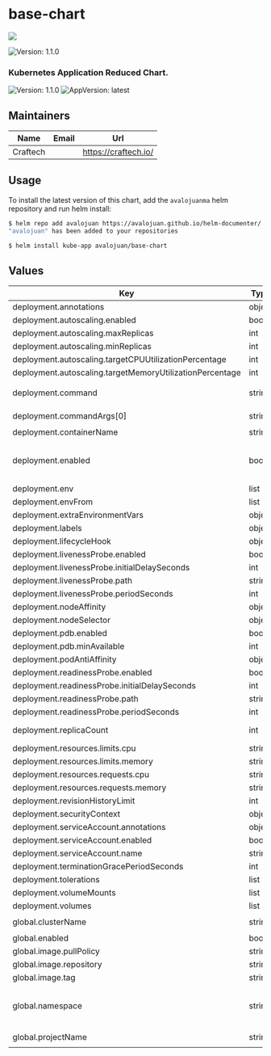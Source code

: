 

# base-chart

<img src="https://craftech.io/wp-content/uploads/2025/04/craftech.svg" />

![Version: 1.1.0](https://img.shields.io/badge/Version-1.1.0-informational?style=flat-square)

### Kubernetes Application Reduced Chart.

![Version: 1.1.0](https://img.shields.io/badge/Version-1.1.0-informational?style=flat-square) ![AppVersion: latest](https://img.shields.io/badge/AppVersion-latest-informational?style=flat-square)

## Maintainers

| Name | Email | Url |
| ---- | ------ | --- |
| Craftech |  | <https://craftech.io/> |

## Usage
To install the latest version of this chart, add the `avalojuanma` helm repository and run helm install:
```bash
$ helm repo add avalojuan https://avalojuan.github.io/helm-documenter/
"avalojuan" has been added to your repositories

$ helm install kube-app avalojuan/base-chart
```

## Values

| Key | Type | Default | Description |
|-----|------|---------|-------------|
| deployment.annotations | object | `{}` |  |
| deployment.autoscaling.enabled | bool | `true` |  |
| deployment.autoscaling.maxReplicas | int | `4` |  |
| deployment.autoscaling.minReplicas | int | `2` |  |
| deployment.autoscaling.targetCPUUtilizationPercentage | int | `80` |  |
| deployment.autoscaling.targetMemoryUtilizationPercentage | int | `80` |  |
| deployment.command | string | `"[\"/bin/bash\", \"-c\"]"` |  |
| deployment.commandArgs[0] | string | `"example-command"` |  |
| deployment.containerName | string | `"example-name"` |  |
| deployment.enabled | bool | `true` | True if you want to enable api deployment. |
| deployment.env | list | `[]` |  |
| deployment.envFrom | list | `[]` |  |
| deployment.extraEnvironmentVars | object | `{}` |  |
| deployment.labels | object | `{}` |  |
| deployment.lifecycleHook | object | `{}` |  |
| deployment.livenessProbe.enabled | bool | `true` |  |
| deployment.livenessProbe.initialDelaySeconds | int | `15` |  |
| deployment.livenessProbe.path | string | `"/healthz"` |  |
| deployment.livenessProbe.periodSeconds | int | `20` |  |
| deployment.nodeAffinity | object | `{}` |  |
| deployment.nodeSelector | object | `{}` |  |
| deployment.pdb.enabled | bool | `true` |  |
| deployment.pdb.minAvailable | int | `1` |  |
| deployment.podAntiAffinity | object | `{}` |  |
| deployment.readinessProbe.enabled | bool | `true` |  |
| deployment.readinessProbe.initialDelaySeconds | int | `15` |  |
| deployment.readinessProbe.path | string | `"/healthz"` |  |
| deployment.readinessProbe.periodSeconds | int | `20` |  |
| deployment.replicaCount | int | `1` | Number of replicas |
| deployment.resources.limits.cpu | string | `"500m"` |  |
| deployment.resources.limits.memory | string | `"1Gi"` |  |
| deployment.resources.requests.cpu | string | `"300m"` |  |
| deployment.resources.requests.memory | string | `"800Mi"` |  |
| deployment.revisionHistoryLimit | int | `2` |  |
| deployment.securityContext | object | `{}` |  |
| deployment.serviceAccount.annotations | object | `{}` |  |
| deployment.serviceAccount.enabled | bool | `true` |  |
| deployment.serviceAccount.name | string | `""` |  |
| deployment.terminationGracePeriodSeconds | int | `300` |  |
| deployment.tolerations | list | `[]` |  |
| deployment.volumeMounts | list | `[]` |  |
| deployment.volumes | list | `[]` |  |
| global.clusterName | string | `"example-cluster"` |  |
| global.enabled | bool | `true` |  |
| global.image.pullPolicy | string | `"Always"` |  |
| global.image.repository | string | `"example-repo"` |  |
| global.image.tag | string | `"example-tag"` |  |
| global.namespace | string | `"example-namespace"` | Namespace where release will be deployed |
| global.projectName | string | `"example-project"` |  |